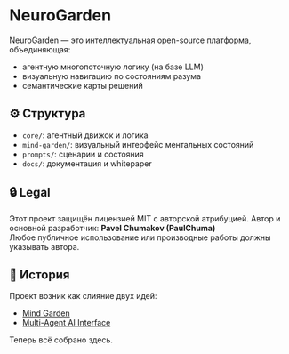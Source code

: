 # NeuroGarden

NeuroGarden — это интеллектуальная open-source платформа, объединяющая:
- агентную многопоточную логику (на базе LLM)
- визуальную навигацию по состояниям разума
- семантические карты решений

## ⚙️ Структура
- `core/`: агентный движок и логика
- `mind-garden/`: визуальный интерфейс ментальных состояний
- `prompts/`: сценарии и состояния
- `docs/`: документация и whitepaper

## 🔒 Legal

Этот проект защищён лицензией MIT с авторской атрибуцией.
Автор и основной разработчик: **Pavel Chumakov (PaulChuma)**  
Любое публичное использование или производные работы должны указывать автора.

## 🔗 История

Проект возник как слияние двух идей:
- [Mind Garden](https://github.com/PaulChuma/mind-garden)
- [Multi-Agent AI Interface](https://github.com/PaulChuma/multi-agent)

Теперь всё собрано здесь.
